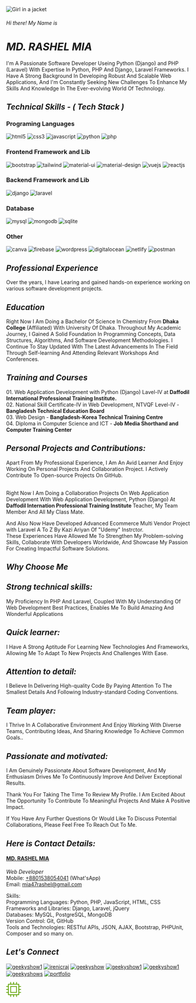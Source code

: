 <!-- <img height="302px" width="100%" src='https://drscdn.500px.org/photo/1070307882/m%3D900/v2?sig=7207434b6c474655363fd40fe24f405bc4a3c69146a5f6e7a51c9a52d68cee3f' alt='PHOTO FOR GITHUB by MD. RASHEL MIA on 500px.com' /> -->
<img  src="https://sumonforajy.com/wp-content/uploads/2023/05/PHOTO-FOR-GITHUB.jpeg" alt="Girl in a jacket" width="100%" height="280px">
<link rel="stylesheet" href="https://cdnjs.cloudflare.com/ajax/libs/bootstrap/5.3.1/css/bootstrap-grid.min.css" integrity="sha512-2cWcZ9cbPMZFm2inlFOhwsBVbNMmNxKBtVXqL8OY9tXCZahhnIfXMxPCzpKqiHF2I2mOiNHNXEDUDglwd+4uYw==" crossorigin="anonymous" referrerpolicy="no-referrer" />
<h6 class="display-1">Hi there! My Name is</h6> <h1> <i>MD. RASHEL MIA</i></h1>
I'm A Passionate Software Developer Useing Python (Django) and PHP (Laravel) With Expertise In Python, PHP And  Django, Laravel Frameworks. I Have A Strong Background In Developing Robust And Scalable Web Applications, And I'm Constantly Seeking New Challenges To Enhance My Skills And Knowledge In The Ever-evolving World Of Technology. 

<h2> <i>Technical Skills - ( Tech Stack )</i></h2>

<!----------------------------------- Tech Stack Section ------------------------------------>
<h3> Programing Languages</h3>
<p>
    <img src="https://img.shields.io/badge/HTML5-E34F26?style=for-the-badge&logo=html5&logoColor=white" alt="html5" />
    <img src="https://img.shields.io/badge/CSS3-1572B6?style=for-the-badge&logo=css3&logoColor=white" alt="css3" />
    <img src="https://img.shields.io/badge/JavaScript-323330?style=for-the-badge&logo=javascript&logoColor=F7DF1E" alt="javascript" />
    <img src="https://img.shields.io/badge/Python-FFD43B?style=for-the-badge&logo=python&logoColor=blue" alt="python" />
    <img src="https://img.shields.io/badge/PHP-777BB4?style=for-the-badge&logo=php&logoColor=white" alt="php" />
</p>
<h3>Frontend Framework and Lib</h3>
<p>
    <img src="https://img.shields.io/badge/Bootstrap-563D7C?style=for-the-badge&logo=bootstrap&logoColor=white" alt="bootstrap" />
    <img src="https://img.shields.io/badge/Tailwind_CSS-38B2AC?style=for-the-badge&logo=tailwind-css&logoColor=white" alt="tailwind" />
    <img src="https://img.shields.io/badge/Material%20UI-007FFF?style=for-the-badge&logo=mui&logoColor=white" alt="material-ui" />
    <img src="https://img.shields.io/badge/material%20design-757575?style=for-the-badge&logo=material%20design&logoColor=white" alt="material-design" />
    <img src="https://img.shields.io/badge/Vue.js-35495E?style=for-the-badge&logo=vuedotjs&logoColor=4FC08D" alt="vuejs" />
    <img src="https://img.shields.io/badge/React JS-20232A?style=for-the-badge&logo=react&logoColor=61DAFB" alt="reactjs" />
    
</p>
<h3>Backend Framework and Lib</h3>
<p>
    <img src="https://img.shields.io/badge/Django-092E20?style=for-the-badge&logo=django&logoColor=green" alt="django" />
    <img src="https://img.shields.io/badge/Laravel-FF2D20?style=for-the-badge&logo=laravel&logoColor=white" alt="laravel" /> 
</p>
<h3>Database</h3>
<p>
    <img src="https://img.shields.io/badge/MySQL-005C84?style=for-the-badge&logo=mysql&logoColor=white" alt="mysql" />
    <img src="https://img.shields.io/badge/MongoDB-4EA94B?style=for-the-badge&logo=mongodb&logoColor=white" alt="mongodb" />
    <img src="https://img.shields.io/badge/SQLite-07405E?style=for-the-badge&logo=sqlite&logoColor=white" alt="sqlite" />
</p>
<h3>Other</h3>
<p>
    <img src="https://img.shields.io/badge/Canva-%2300C4CC.svg?&style=for-the-badge&logo=Canva&logoColor=white" alt="canva" />
    <img src="https://img.shields.io/badge/firebase-ffca28?style=for-the-badge&logo=firebase&logoColor=black" alt="firebase" />
    <img src="https://img.shields.io/badge/Wordpress-21759B?style=for-the-badge&logo=wordpress&logoColor=white" alt="wordpress" />
    <img src="https://img.shields.io/badge/Digital_Ocean-0080FF?style=for-the-badge&logo=DigitalOcean&logoColor=white" alt="digitalocean" />
    <img src="https://img.shields.io/badge/Netlify-00C7B7?style=for-the-badge&logo=netlify&logoColor=white" alt="netlify" />
    <img src="https://img.shields.io/badge/Postman-FF6C37?style=for-the-badge&logo=Postman&logoColor=white" alt="postman" />
</p>

<!-- Programming Languages: PHP, JavaScript, Python, HTML, CSS
Frameworks and Libraries: Laravel, jQuery
Databases: MySQL, PostgreSQL, MongoDB
Version Control: Git, GitHub
Tools and Technologies: RESTful APIs, JSON, AJAX, Bootstrap, PHPUnit, Composer -->

<h2> <i>Professional Experience</i></h2>

Over the years, I have Learing and  gained hands-on experience working on various software development projects.

<h2> <i>Education</i></h2>
Right Now I Am Doing  a Bachelor Of Science In Chemistry From <b> Dhaka College </b> (Affiliated) With University Of Dhaka. Throughout My Academic Journey, I Gained A Solid Foundation In Programming Concepts, Data Structures, Algorithms, And Software Development Methodologies. I Continue To Stay Updated With The Latest Advancements In The Field Through Self-learning And Attending Relevant Workshops And Conferences.

<h2> <i>Training and Courses</i></h2>
01. Web Application Development with Python (Django) Lavel-IV at<b> Daffodil International Professional Training Institute.</b> <br/>
02. National Skill Certificate-IV in Web Development, NTVQF Level-IV -  <b>Bangladesh Technical Education Board  </b> <br/>
03. Web Design -  <b> Bangladesh-Korea Technical Training Centre  </b>  <br/>
04. Diploma in Computer Science and ICT -  <b> Job Media Shorthand and Computer Training Center  </b>

<h2> <i>Personal Projects and Contributions:</i></h2>
Apart From My Professional Experience, I Am An Avid Learner And Enjoy Working On Personal Projects And Collaboration Project. I Actively Contribute To Open-source Projects On GitHub. </br></br>

Right Now I Am Doing  a Collaboration Projects On Web Application Development With Web Application Development, Python (Django) At <b>Daffodil Internation Professional Training Institute </b> Teacher, My Team Member And All My Class Mate. </br>

And Also Now Have Developed Advanced Ecommerce Multi Vendor Project  with Laravel A To Z By Kazi Ariyan Of "Udemy" Instrctor. 
</br>
These Experiences Have Allowed Me To Strengthen My Problem-solving Skills, Collaborate With Developers Worldwide, And Showcase My Passion For Creating Impactful Software Solutions.

<h2> <i>Why Choose Me</i></h2>
<h2> <i>Strong technical skills: </i></h2>
My Proficiency In PHP And Laravel, Coupled With My Understanding Of Web Development Best Practices, Enables Me To Build Amazing And Wonderful Applications

<h2> <i>Quick learner: </i></h2>
I Have A Strong Aptitude For Learning New Technologies And Frameworks, Allowing Me To Adapt To New Projects And Challenges With Ease.

<h2> <i>Attention to detail: </i></h2>
I Believe In Delivering High-quality Code By Paying Attention To The Smallest Details And Following Industry-standard Coding Conventions.

<h2> <i>Team player: </i></h2>
I Thrive In A Collaborative Environment And Enjoy Working With Diverse Teams, Contributing Ideas, And Sharing Knowledge To Achieve Common Goals..

<h2> <i>Passionate and motivated: </i></h2>
I Am Genuinely Passionate About Software Development, And My Enthusiasm Drives Me To Continuously Improve And Deliver Exceptional Results.
</br>

Thank You For Taking The Time To Review My Profile. I Am Excited About The Opportunity To Contribute To Meaningful Projects And Make A Positive Impact. 

If You Have Any Further Questions Or Would Like To Discuss Potential Collaborations, Please Feel Free To Reach Out To Me.

<h2> <i>Here is Contact Details: </i></h2>
<h4> <u>MD. RASHEL MIA</u> </H4>
<i>Web Developer</i> <br>
Mobile: <a href="tel:8801538054041">+8801538054041</a> (What'sApp)<br>
Email: <a href="mailto:mia47rashel@gmail.com">mia47rashel@gmail.com</a>
 </br>

Skills: <br>
Programming Languages: Python, PHP, JavaScript, HTML, CSS </br>
Frameworks and Libraries: Django, Laravel, jQuery </br>
Databases: MySQL, PostgreSQL, MongoDB </br>
Version Control: Git, GitHub </br>
Tools and Technologies: RESTful APIs, JSON, AJAX, Bootstrap, PHPUnit, Composer and so many on. </br>

<!----------------------------------- Social Media Links Section ------------------------------------>

<h2><i>Let's Connect</i></h2>
<p align="left" >
   <a href="https://twitter.com/MdArgentum" target="blank"><img align="center" src="https://raw.githubusercontent.com/rahuldkjain/github-profile-readme-generator/master/src/images/icons/Social/twitter.svg" alt="geekyshow1" height="30" width="40" /></a>
  <a href="https://linkedin.com/in/MdArgentum" target="blank"><img align="center" src="https://raw.githubusercontent.com/rahuldkjain/github-profile-readme-generator/master/src/images/icons/Social/linked-in-alt.svg" alt="irenicraj" height="30" width="40" /></a>
  <a href="https://www.facebook.com/MD.RASHELMIA" target="blank"><img align="center" src="https://raw.githubusercontent.com/rahuldkjain/github-profile-readme-generator/master/src/images/icons/Social/facebook.svg" alt="geekyshow" height="30" width="40" /></a>
  <a href="https://instagram.com/MdArgentum" target="blank"><img align="center" src="https://raw.githubusercontent.com/rahuldkjain/github-profile-readme-generator/master/src/images/icons/Social/instagram.svg" alt="geekyshow1" height="30" width="40" /></a>
  <a href="#" target="blank"><img align="center" src="https://raw.githubusercontent.com/rahuldkjain/github-profile-readme-generator/master/src/images/icons/Social/youtube.svg" alt="geekyshow1" height="30" width="40" /></a>
  <a href="#" target="blank"><img align="center" src="https://cdn1.iconfinder.com/data/icons/social-media-vol-3/24/_wordpress-512.png" alt="geekyshows" height="30" width="30" /></a>
  <a href="#" target="blank"><img align="center" src="https://cdn3.iconfinder.com/data/icons/social-media-2068/64/_p-512.png" alt="portfolio" height="30" width="30" /></a>
</p>


<a href='https://docs.github.com/en/developers'><img src='https://raw.githubusercontent.com/acervenky/animated-github-badges/master/assets/devbadge.gif' width='40' height='40'></a> 
  


